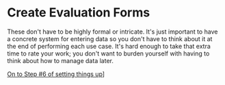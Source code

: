 # Create Evaluation Forms

These don't have to be highly formal or intricate. It's just important to have a concrete system for entering data so you don't have to think about it at the end of performing each use case. It's hard enough to take that extra time to rate your work; you don't want to burden yourself with having to think about how to manage data later.


[On to Step #6 of setting things up](step-6.md)]
